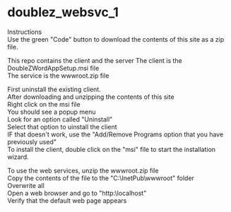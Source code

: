 # doublez_websvc_1
Instructions  
Use the green "Code" button to download the contents of this site as a zip file.   
  
This repo contains the client and the server
The client is the DoubleZWordAppSetup.msi file  
The service is the wwwroot.zip file  
  
First uninstall the existing client.  
After downloading and unzipping the contents of this site  
Right click on the msi file   
You should see a popup menu  
Look for an option called "Uninstall"  
Select that option to uinstall the client  
IF that doesn't work, use the "Add/Remove Programs option that you have previously used"  
To install the client, double click on the "msi" file to start the installation wizard.  


To use the web services, unzip the wwwroot.zip file  
Copy the contents of the file to the "C:\InetPub\wwwroot\" folder  
Overwrite all  
Open a web browser and go to "http:\\localhost\"  
Verify that the default web page appears   
          
